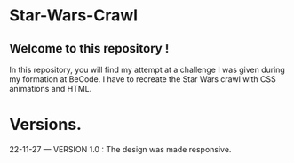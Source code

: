 # Star-Wars-Crawl

## Welcome to this repository ! 
In this repository, you will find my attempt at a challenge I was given during my formation at BeCode. I have to recreate the Star Wars crawl with CSS animations and HTML.

# Versions.

22-11-27 — VERSION 1.0 : The design was made responsive.